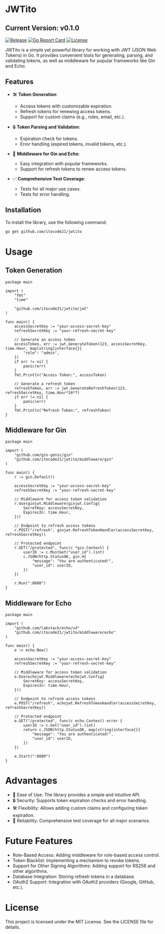 # JWTito

## Current Version: v0.1.0
[![Release](https://img.shields.io/badge/release-v0.1.0-blue.svg)](https://github.com/itocode21/jwtito/releases/tag/v0.1.0)
[![Go Report Card](https://goreportcard.com/badge/github.com/itocode21/jwtito)](https://goreportcard.com/report/github.com/itocode21/jwtito)
[![License](https://img.shields.io/badge/license-MIT-blue.svg)](https://github.com/itocode21/jwtito/blob/main/LICENSE)

JWTito is a simple yet powerful library for working with JWT (JSON Web Tokens) in Go. It provides convenient tools for generating, parsing, and validating tokens, as well as middleware for popular frameworks like Gin and Echo.

## **Features**

- 🛠️ **Token Generation**:
  - Access tokens with customizable expiration.
  - Refresh tokens for renewing access tokens.
  - Support for custom claims (e.g., roles, email, etc.).

- 🔒 **Token Parsing and Validation**:
  - Expiration check for tokens.
  - Error handling (expired tokens, invalid tokens, etc.).

- 🚀 **Middleware for Gin and Echo**:
  - Easy integration with popular frameworks.
  - Support for refresh tokens to renew access tokens.

- ✅ **Comprehensive Test Coverage**:
  - Tests for all major use cases.
  - Tests for error handling.

## **Installation**

To install the library, use the following command:

```bash
go get github.com/itocode21/jwtito
```

# Usage 

## Token Generation
```
package main

import (
	"fmt"
	"time"

	"github.com/itocode21/jwtito/jwt"
)

func main() {
	accessSecretKey := "your-access-secret-key"
	refreshSecretKey := "your-refresh-secret-key"

	// Generate an access token
	accessToken, err := jwt.GenerateToken(123, accessSecretKey, time.Hour, map[string]interface{}{
		"role": "admin",
	})
	if err != nil {
		panic(err)
	}
	fmt.Println("Access Token:", accessToken)

	// Generate a refresh token
	refreshToken, err := jwt.GenerateRefreshToken(123, refreshSecretKey, time.Hour*24*7)
	if err != nil {
		panic(err)
	}
	fmt.Println("Refresh Token:", refreshToken)
}
```
## Middleware for Gin
```
package main

import (
	"github.com/gin-gonic/gin"
	"github.com/itocode21/jwtito/middleware/gin"
)

func main() {
	r := gin.Default()

	accessSecretKey := "your-access-secret-key"
	refreshSecretKey := "your-refresh-secret-key"

	// Middleware for access token validation
	r.Use(ginjwt.Middleware(ginjwt.Config{
		SecretKey: accessSecretKey,
		ExpiresIn: time.Hour,
	}))

	// Endpoint to refresh access tokens
	r.POST("/refresh", ginjwt.RefreshTokenHandler(accessSecretKey, refreshSecretKey))

	// Protected endpoint
	r.GET("/protected", func(c *gin.Context) {
		userID := c.MustGet("user_id").(int)
		c.JSON(http.StatusOK, gin.H{
			"message": "You are authenticated!",
			"user_id": userID,
		})
	})

	r.Run(":8080")
}
```

## Middleware for Echo
```
package main

import (
	"github.com/labstack/echo/v4"
	"github.com/itocode21/jwtito/middleware/echo"
)

func main() {
	e := echo.New()

	accessSecretKey := "your-access-secret-key"
	refreshSecretKey := "your-refresh-secret-key"

	// Middleware for access token validation
	e.Use(echojwt.Middleware(echojwt.Config{
		SecretKey: accessSecretKey,
		ExpiresIn: time.Hour,
	}))

	// Endpoint to refresh access tokens
	e.POST("/refresh", echojwt.RefreshTokenHandler(accessSecretKey, refreshSecretKey))

	// Protected endpoint
	e.GET("/protected", func(c echo.Context) error {
		userID := c.Get("user_id").(int)
		return c.JSON(http.StatusOK, map[string]interface{}{
			"message": "You are authenticated!",
			"user_id": userID,
		})
	})

	e.Start(":8080")
}
```
# **Advantages**

* 🚀 Ease of Use: The library provides a simple and intuitive API.
* 🔒 Security: Supports token expiration checks and error handling.
* 🛠️ Flexibility: Allows adding custom claims and configuring token expiration.
* 🧪 Reliability: Comprehensive test coverage for all major scenarios.

# **Future Features**

* Role-Based Access: Adding middleware for role-based access control.
* Token Blacklist: Implementing a mechanism to revoke tokens.
* Support for Other Signing Algorithms: Adding support for RS256 and other algorithms.
* Database Integration: Storing refresh tokens in a database.
* OAuth2 Support: Integration with OAuth2 providers (Google, GitHub, etc.).

# License
This project is licensed under the MIT License. See the LICENSE file for details.





